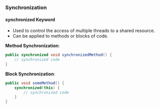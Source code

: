 ### Synchronization

#### synchronized Keyword

- Used to control the access of multiple threads to a shared resource.
- Can be applied to methods or blocks of code.

**Method Synchronization**:
```java
public synchronized void synchronizedMethod() {
    // synchronized code
}
```

**Block Synchronization**:
```java
public void someMethod() {
    synchronized(this) {
        // synchronized code
    }
}
```
